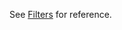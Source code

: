 See [Filters](https://ash.center/docs/toolkit/ansible-avalanche-collection/reference/filters) for reference.

